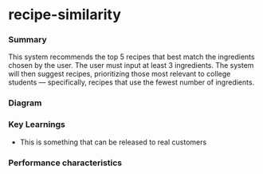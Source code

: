 # recipe-similarity
### Summary
This system recommends the top 5 recipes that best match the ingredients chosen by the user. The user must input at least 3 ingredients. The system will then suggest recipes, prioritizing those most relevant to college students — specifically, recipes that use the fewest number of ingredients.
### Diagram
### Key Learnings
- This is something that can be released to real customers
### Performance characteristics
